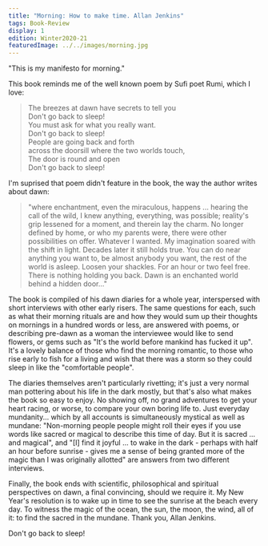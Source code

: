 ```yaml
---
title: "Morning: How to make time. Allan Jenkins"
tags: Book-Review
display: 1
edition: Winter2020-21
featuredImage: ../../images/morning.jpg
---
```

"This is my manifesto for morning."

This book reminds me of the well known poem by Sufi poet Rumi, which I love:

>The breezes at dawn have secrets to tell you  
>Don't go back to sleep!  
>You must ask for what you really want.  
>Don't go back to sleep!  
>People are going back and forth  
>across the doorsill where the two worlds touch,  
>The door is round and open  
>Don't go back to sleep!  


I'm suprised that poem didn't feature in the book, the way the author writes about dawn:
>"where enchantment, even the miraculous, happens ... hearing the call of the wild, I knew anything, everything, was possible; reality's grip lessened for a moment, and therein lay the charm. No longer defined by home, or who my parents were, there were other possibilities on offer. Whatever I wanted. My imagination soared with the shift in light. Decades later it still holds true. You can do near anything you want to, be almost anybody you want, the rest of the world is asleep. Loosen your shackles. For an hour or two feel free. There is nothing holding you back. Dawn is an enchanted world behind a hidden door..."

The book is compiled of his dawn diaries for a whole year, interspersed with short interviews with other early risers. The same questions for each, such as what their morning rituals are and how they would sum up their thoughts on mornings in a hundred words or less, are answered with poems, or describing pre-dawn as a woman the interviewee would like to send flowers, or gems such as "It's the world before mankind has fucked it up". It's a lovely balance of those who find the morning romantic, to those who rise early to fish for a living and wish that there was a storm so they could sleep in like the "comfortable people". 

The diaries themselves aren't particularly rivetting; it's just a very normal man pottering about his life in the dark mostly, but that's also what makes the book so easy to enjoy. No showing off, no grand adventures to get your heart racing, or worse, to compare your own boring life to. Just everyday mundanity... which by all accounts is simultaneously mystical as well as mundane: "Non-morning people people might roll their eyes if you use words like sacred or magical to describe this time of day. But it is sacred ... and magical", and "[I] find it joyful ... to wake in the dark - perhaps with half an hour before sunrise - gives me a sense of being granted more of the magic than I was originally allotted" are answers from two different interviews. 

Finally, the book ends with scientific, philosophical and spiritual perspectives on dawn, a final convincing, should we require it. My New Year's resolution is to wake up in time to see the sunrise at the beach every day. To witness the magic of the ocean, the sun, the moon, the wind, all of it: to find the sacred in the mundane. Thank you, Allan Jenkins. 

Don't go back to sleep!